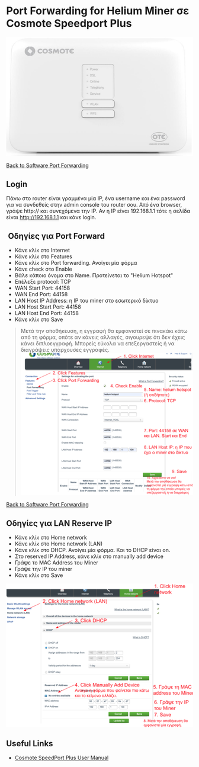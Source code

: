 # Port Forwarding for Helium Miner σε Cosmote Speedport Plus

![Cosmote Speedport Plus Photo](cosmote-speedport-plus-photo.png)

[Back to Software Port Forwarding](../readme.md)

## Login

Πάνω στο router είναι γραμμένα μία IP, ένα username και ένα password για να συνδεθείς στην admin console του router σου.
Από ένα browser, γράψε http:// και συνεχόμενα την IP. Αν η IP είναι 192.168.1.1 τότε η σελίδα είναι http://192.168.1.1 και κάνε login.

##  Οδηγίες για Port Forward

- Κάνε κλίκ στο Internet
- Κάνε κλίκ στο Features
- Κάνε κλίκ στο Port forwarding. Ανοίγει μία φόρμα
- Κάνε check στο Enable
- Βάλε κάποιο όνομα στο Name. Προτείνεται το "Helium Hotspot"
- Επέλεξε protocol: TCP
- WAN Start Port: 44158
- WAN End Port: 44158
- LAN Host IP Address: η IP του miner στο εσωτερικό δίκτυο
- LAN Host Start Port: 44158
- LAN Host End Port: 44158
- Κάνε κλίκ στο Save

> Μετά την αποθήκευση, η εγγραφή θα εμφανιστεί σε πινακάκι κάτω από τη φόρμα, οπότε αν κάνεις αλλαγές, σιγουρεψε ότι δεν έχεις κάνει διπλοεγγραφή. Μπορείς εύκολα να επεξεργαστείς ή να διαγράψεις υπάρχουσες εγγραφές.
![Cosmote Speedport Plus Port Forwarding Form](cosmote-speedport-plus-port-forwarding-form.png)

[Back to Software Port Forwarding](../readme.md)

## Οδηγίες για LAN Reserve IP

- Κάνε κλίκ στο Home network
- Κάνε κλίκ στο Home network (LAN)
- Κάνε κλίκ στο DHCP. Ανοίγει μία φόρμα. Και το DHCP είναι on.
- Στο reserved IP Address, κάνε κλίκ στο manually add device
- Γράψε το MAC Address του Miner
- Γράψε την IP του miner
- Κάνε κλίκ στο Save

![Cosmote Speedport Plus Port Reserve IP](cosmote-speedport-plus-reserve-ip.png)

## Useful Links

- [Cosmote SpeedPort Plus User Manual](https://help.cosmote.gr/system/templates/selfservice/gnosis/files3/Speedport_Plus_User_Manual_eng.pdf)
